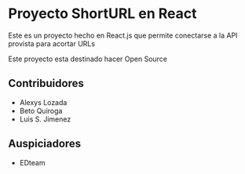 # Proyecto ShortURL en React

Este es un proyecto hecho en React.js que permite conectarse a la API provista para acortar URLs

Este proyecto esta destinado hacer Open Source

## Contribuidores

- Alexys Lozada
- Beto Quiroga
- Luis S. Jimenez

## Auspiciadores 

- EDteam
